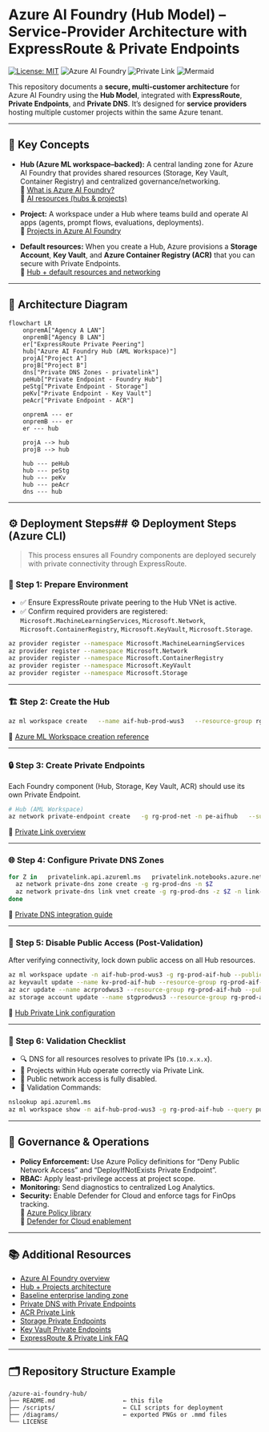 # Azure AI Foundry (Hub Model) – Service-Provider Architecture with ExpressRoute & Private Endpoints

[![License: MIT](https://img.shields.io/badge/License-MIT-blue.svg)](LICENSE) ![Azure AI Foundry](https://img.shields.io/badge/Azure%20AI%20Foundry-Hub%20Model-008AD7) ![Private Link](https://img.shields.io/badge/Network-Private%20Link%20%2F%20ExpressRoute-5e527f) ![Mermaid](https://img.shields.io/badge/Diagram-Mermaid-1f425f)

This repository documents a **secure, multi-customer architecture** for Azure AI Foundry using the **Hub Model**, integrated with **ExpressRoute**, **Private Endpoints**, and **Private DNS**. It’s designed for **service providers** hosting multiple customer projects within the same Azure tenant.

---

## 🧭 Key Concepts

- **Hub (Azure ML workspace–backed):** A central landing zone for Azure AI Foundry that provides shared resources (Storage, Key Vault, Container Registry) and centralized governance/networking.  
  📘 [What is Azure AI Foundry?](https://learn.microsoft.com/azure/ai-foundry/what-is-azure-ai-foundry)  
  📘 [AI resources (hubs & projects)](https://learn.microsoft.com/azure/ai-foundry/concepts/ai-resources)

- **Project:** A workspace under a Hub where teams build and operate AI apps (agents, prompt flows, evaluations, deployments).  
  📘 [Projects in Azure AI Foundry](https://learn.microsoft.com/en-us/azure/ai-foundry/how-to/create-projects)

- **Default resources:** When you create a Hub, Azure provisions a **Storage Account**, **Key Vault**, and **Azure Container Registry (ACR)** that you can secure with Private Endpoints.  
  📘 [Hub + default resources and networking](https://learn.microsoft.com/azure/ai-foundry/how-to/hub-configure-private-link)

---

## 🧩 Architecture Diagram

```mermaid
flowchart LR
    onpremA["Agency A LAN"]
    onpremB["Agency B LAN"]
    er["ExpressRoute Private Peering"]
    hub["Azure AI Foundry Hub (AML Workspace)"]
    projA["Project A"]
    projB["Project B"]
    dns["Private DNS Zones - privatelink"]
    peHub["Private Endpoint - Foundry Hub"]
    peStg["Private Endpoint - Storage"]
    peKv["Private Endpoint - Key Vault"]
    peAcr["Private Endpoint - ACR"]

    onpremA --- er
    onpremB --- er
    er --- hub

    projA --> hub
    projB --> hub

    hub --- peHub
    hub --- peStg
    hub --- peKv
    hub --- peAcr
    dns --- hub
```

---

## ⚙️ Deployment Steps## ⚙️ Deployment Steps (Azure CLI)

> This process ensures all Foundry components are deployed securely with private connectivity through ExpressRoute.

### 🚀 Step 1: Prepare Environment
- ✅ Ensure ExpressRoute private peering to the Hub VNet is active.  
- ✅ Confirm required providers are registered:  
  `Microsoft.MachineLearningServices`, `Microsoft.Network`, `Microsoft.ContainerRegistry`, `Microsoft.KeyVault`, `Microsoft.Storage`.

```bash
az provider register --namespace Microsoft.MachineLearningServices
az provider register --namespace Microsoft.Network
az provider register --namespace Microsoft.ContainerRegistry
az provider register --namespace Microsoft.KeyVault
az provider register --namespace Microsoft.Storage
```

---

### 🏗️ Step 2: Create the Hub
```bash
az ml workspace create   --name aif-hub-prod-wus3   --resource-group rg-prod-aif-hub   --location westus3
```
📘 [Azure ML Workspace creation reference](https://learn.microsoft.com/azure/machine-learning/reference-azure-machine-learning-cli)

---

### 🔒 Step 3: Create Private Endpoints
Each Foundry component (Hub, Storage, Key Vault, ACR) should use its own Private Endpoint.

```bash
# Hub (AML Workspace)
az network private-endpoint create   -g rg-prod-net -n pe-aifhub   --subnet snet-pe   --private-connection-resource-id $(az ml workspace show -n aif-hub-prod-wus3 -g rg-prod-aif-hub --query id -o tsv)   --group-ids amlworkspace   --connection-name peconn-aifhub
```

📘 [Private Link overview](https://learn.microsoft.com/azure/private-link/private-link-overview)

---

### 🌐 Step 4: Configure Private DNS Zones
```bash
for Z in   privatelink.api.azureml.ms   privatelink.notebooks.azure.net   privatelink.vaultcore.azure.net   privatelink.blob.core.windows.net   privatelink.azurecr.io; do
  az network private-dns zone create -g rg-prod-dns -n $Z
  az network private-dns link vnet create -g rg-prod-dns -z $Z -n link-$Z     -v $(az network vnet show -g rg-prod-net -n vnet-hub-prod-wus3 --query id -o tsv) --registration-enabled false
done
```

📘 [Private DNS integration guide](https://learn.microsoft.com/azure/private-link/private-endpoint-dns)

---

### 🧱 Step 5: Disable Public Access (Post-Validation)
After verifying connectivity, lock down public access on all Hub resources.

```bash
az ml workspace update -n aif-hub-prod-wus3 -g rg-prod-aif-hub --public-network-access Disabled
az keyvault update --name kv-prod-aif-hub --resource-group rg-prod-aif-hub --public-network-access Disabled
az acr update --name acrprodwus3 --resource-group rg-prod-aif-hub --public-network-enabled false
az storage account update --name stgprodwus3 --resource-group rg-prod-aif-hub --public-network-access Disabled
```

📘 [Hub Private Link configuration](https://learn.microsoft.com/azure/ai-foundry/how-to/hub-configure-private-link)

---

### 🧪 Step 6: Validation Checklist
- 🔍 DNS for all resources resolves to private IPs (`10.x.x.x`).  
- 🧩 Projects within Hub operate correctly via Private Link.  
- 🔐 Public network access is fully disabled.  
- 💬 Validation Commands:
```bash
nslookup api.azureml.ms
az ml workspace show -n aif-hub-prod-wus3 -g rg-prod-aif-hub --query publicNetworkAccess
```

---

## 🧱 Governance & Operations

- **Policy Enforcement:** Use Azure Policy definitions for “Deny Public Network Access” and “DeployIfNotExists Private Endpoint”.  
- **RBAC:** Apply least-privilege access at project scope.  
- **Monitoring:** Send diagnostics to centralized Log Analytics.  
- **Security:** Enable Defender for Cloud and enforce tags for FinOps tracking.  
  📘 [Azure Policy library](https://learn.microsoft.com/azure/governance/policy/samples)  
  📘 [Defender for Cloud enablement](https://learn.microsoft.com/azure/defender-for-cloud/enable-introduction)

---

## 📚 Additional Resources
- [Azure AI Foundry overview](https://learn.microsoft.com/azure/ai-foundry/what-is-azure-ai-foundry)  
- [Hub + Projects architecture](https://learn.microsoft.com/azure/ai-foundry/concepts/ai-resources)  
- [Baseline enterprise landing zone](https://learn.microsoft.com/azure/architecture/ai-ml/architecture/baseline-azure-ai-foundry-landing-zone)  
- [Private DNS with Private Endpoints](https://learn.microsoft.com/azure/private-link/private-endpoint-dns)  
- [ACR Private Link](https://learn.microsoft.com/azure/container-registry/container-registry-private-link)  
- [Storage Private Endpoints](https://learn.microsoft.com/azure/storage/common/storage-private-endpoints)  
- [Key Vault Private Endpoints](https://learn.microsoft.com/azure/key-vault/general/private-link-service)  
- [ExpressRoute & Private Link FAQ](https://learn.microsoft.com/azure/expressroute/expressroute-faq#can-i-access-azure-paas-services-over-an-expressroute-connection)

---

## 🗂 Repository Structure Example
```
/azure-ai-foundry-hub/
├── README.md                   ← this file
├── /scripts/                   ← CLI scripts for deployment
├── /diagrams/                  ← exported PNGs or .mmd files
└── LICENSE
```
